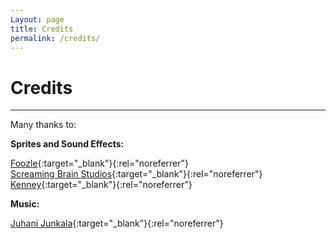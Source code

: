 ```yaml
---
Layout: page
title: Credits
permalink: /credits/
---
```


# Credits

***

Many thanks to:

**Sprites and Sound Effects:**

[Foozle](https://foozlecc.itch.io/){:target="_blank"}{:rel="noreferrer"}  
[Screaming Brain Studios](https://screamingbrainstudios.com/){:target="_blank"}{:rel="noreferrer"}  
[Kenney](https://www.kenney.nl/){:target="_blank"}{:rel="noreferrer"}

**Music:**

[Juhani Junkala](https://juhanijunkala.com/){:target="_blank"}{:rel="noreferrer"}